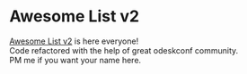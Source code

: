 # Awesome List v2
[Awesome List v2](https://ch3rn0v.github.io/todolist/) is here everyone!<br/>
Code refactored with the help of great odeskconf community.<br/>
PM me if you want your name here.<br/>